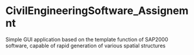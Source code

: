 # CivilEngineeringSoftware_Assignemnt
Simple GUI application based on the template function of SAP2000 software, capable of rapid generation of various spatial structures 
